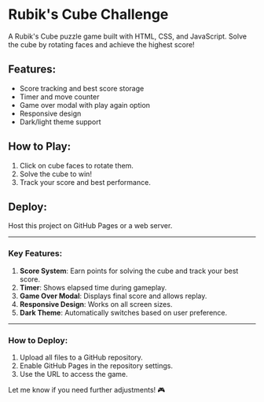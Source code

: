 # Rubik's Cube Challenge

A Rubik's Cube puzzle game built with HTML, CSS, and JavaScript. Solve the cube by rotating faces and achieve the highest score!

## Features:
- Score tracking and best score storage
- Timer and move counter
- Game over modal with play again option
- Responsive design
- Dark/light theme support

## How to Play:
1. Click on cube faces to rotate them.
2. Solve the cube to win!
3. Track your score and best performance.

## Deploy:
Host this project on GitHub Pages or a web server.

---

### **Key Features:**
1. **Score System**: Earn points for solving the cube and track your best score.
2. **Timer**: Shows elapsed time during gameplay.
3. **Game Over Modal**: Displays final score and allows replay.
4. **Responsive Design**: Works on all screen sizes.
5. **Dark Theme**: Automatically switches based on user preference.

---

### **How to Deploy:**
1. Upload all files to a GitHub repository.
2. Enable GitHub Pages in the repository settings.
3. Use the URL to access the game.

Let me know if you need further adjustments! 🎮
